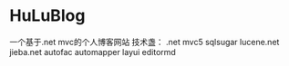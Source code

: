 # HuLuBlog
一个基于.net mvc的个人博客网站
技术盏：
.net mvc5
sqlsugar
lucene.net
jieba.net
autofac
automapper
layui
editormd

